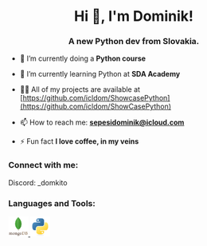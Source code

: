 <h1 align="center">Hi 👋, I'm Dominik!</h1>
<h3 align="center">A new Python dev from Slovakia.</h3>


- 🔭 I’m currently doing a **Python course**


- 🌱 I’m currently learning Python at **SDA Academy**


- 👨‍💻 All of my projects are available at [https://github.com/icldom/ShowcasePython](https://github.com/icldom/ShowCasePython)


- 📫 How to reach me: **sepesidominik@icloud.com**


- ⚡ Fun fact **I love coffee, in my veins**


<h3 align="left">Connect with me:</h3>
<p align="left">
  Discord: _domkito
</p>


<h3 align="left">Languages and Tools:</h3>
<p align="left"> <a href="https://www.mongodb.com/" target="_blank" rel="noreferrer"> <img src="https://raw.githubusercontent.com/devicons/devicon/master/icons/mongodb/mongodb-original-wordmark.svg" alt="mongodb" width="40" height="40"/> </a> <a href="https://www.python.org" target="_blank" rel="noreferrer"> <img src="https://raw.githubusercontent.com/devicons/devicon/master/icons/python/python-original.svg" alt="python" width="40" height="40"/> </a> </p>
